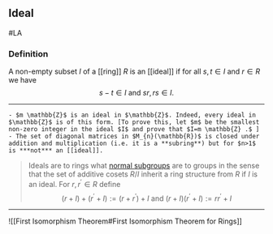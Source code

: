 ## Ideal
#LA 
### Definition
A non-empty subset $I$ of a [[ring]] $R$ is an [[ideal]] if for all $s, t \in I$ and $r \in R$ we have
$$
s-t \in I \text { and } s r, r s \in I.
$$

---
```ad-example
- $m \mathbb{Z}$ is an ideal in $\mathbb{Z}$. Indeed, every ideal in $\mathbb{Z}$ is of this form. [To prove this, let $m$ be the smallest non-zero integer in the ideal $I$ and prove that $I=m \mathbb{Z} .$ ]
- The set of diagonal matrices in $M_{n}(\mathbb{R})$ is closed under addition and multiplication (i.e. it is a **subring**) but for $n>1$ is ***not*** an [[ideal]].
```

>Ideals are to rings what [normal subgroups](Normal%20Subgroup) are to groups in the sense that the set of additive cosets $R / I$ inherit a ring structure from $R$ if $I$ is an ideal. For $r, r^{\prime} \in R$ define $$(r+I)+\left(r^{\prime}+I\right):=\left(r+r^{\prime}\right)+I \text { and }(r+I)\left(r^{\prime}+I\right):=r r^{\prime}+I$$

---
![[First Isomorphism Theorem#First Isomorphism Theorem for Rings]]